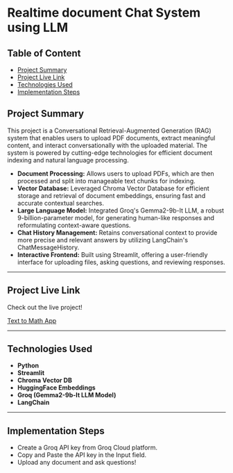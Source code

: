 # Realtime document Chat System using LLM

## Table of Content

- [Project Summary](#project-summary)
- [Project Live Link](#project-live-link)
- [Technologies Used](#technologies-used)
- [Implementation Steps](#implementation-steps)

## Project Summary

This project is a Conversational Retrieval-Augmented Generation (RAG) system that enables users to upload PDF documents, extract meaningful content, and interact conversationally with the uploaded material. The system is powered by cutting-edge technologies for efficient document indexing and natural language processing.

- **Document Processing:** Allows users to upload PDFs, which are then processed and split into manageable text chunks for indexing.
- **Vector Database:** Leveraged Chroma Vector Database for efficient storage and retrieval of document embeddings, ensuring fast and accurate contextual searches.
- **Large Language Model:** Integrated Groq's Gemma2-9b-It LLM, a robust 9-billion-parameter model, for generating human-like responses and reformulating context-aware questions.
- **Chat History Management:** Retains conversational context to provide more precise and relevant answers by utilizing LangChain's ChatMessageHistory.
- **Interactive Frontend:** Built using Streamlit, offering a user-friendly interface for uploading files, asking questions, and reviewing responses.

---

## Project Live Link

Check out the live project!

[Text to Math App](https://rag-q-a-with-pdf-fnappldaix8hqxrd6niqqia.streamlit.app/)

---

## Technologies Used

- **Python**
- **Streamlit**
- **Chroma Vector DB**
- **HuggingFace Embeddings**
- **Groq (Gemma2-9b-It LLM Model)**
- **LangChain**

---

## Implementation Steps

- Create a Groq API key from Groq Cloud platform.
- Copy and Paste the API key in the Input field.
- Upload any document and ask questions!


